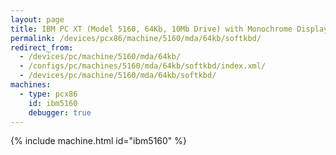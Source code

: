 ```yaml
---
layout: page
title: IBM PC XT (Model 5160, 64Kb, 10Mb Drive) with Monochrome Display and Soft Keyboard
permalink: /devices/pcx86/machine/5160/mda/64kb/softkbd/
redirect_from:
  - /devices/pc/machine/5160/mda/64kb/
  - /configs/pc/machines/5160/mda/64kb/softkbd/index.xml/
  - /devices/pc/machine/5160/mda/64kb/softkbd/
machines:
  - type: pcx86
    id: ibm5160
    debugger: true
---
```


{% include machine.html id="ibm5160" %}

